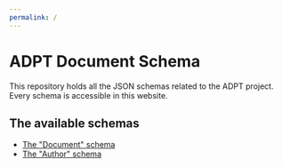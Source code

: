```yaml
---
permalink: /
---
```


# ADPT Document Schema

This repository holds all the JSON schemas related to the ADPT project. Every
schema is accessible in this website.

## The available schemas

- [The "Document" schema](document.schema.json)
- [The "Author" schema](author.schema.json)

